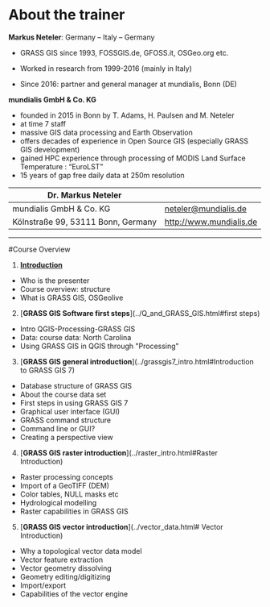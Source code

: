 # About the trainer

**Markus Neteler**: Germany – Italy – Germany

+ GRASS GIS since 1993, FOSSGIS.de, GFOSS.it, OSGeo.org etc.

+ Worked in research from 1999-2016 (mainly in Italy)

+ Since 2016: partner and general manager at mundialis, Bonn (DE)

**mundialis GmbH & Co. KG**

* founded in 2015 in Bonn by T. Adams, H. Paulsen and M. Neteler
* at time 7 staff
* massive GIS data processing and Earth Observation
* offers decades of experience in Open Source GIS (especially GRASS GIS development)
* gained HPC experience through processing of MODIS Land Surface Temperature : “EuroLST” 
 * 15 years of gap free daily data at 250m resolution

| Dr. Markus Neteler||
| -------------         | ------------- |
| mundialis GmbH & Co. KG|neteler@mundialis.de|
| Kölnstraße 99,  53111 Bonn, Germany          |  http://www.mundialis.de |
---

#Course Overview

1) [**Introduction**](../Intro.html#Introduction)
 * Who is the presenter
 * Course overview: structure
 * What is GRASS GIS, OSGeolive

2) [**GRASS GIS Software first steps**](../Q_and_GRASS_GIS.html#first steps)
 * Intro QGIS-Processing-GRASS GIS
 * Data: course data: North Carolina
 * Using GRASS GIS in QGIS through "Processing"

3) [**GRASS GIS general introduction**](../grassgis7_intro.html#Introduction to GRASS GIS 7)
 * Database structure of GRASS GIS
 * About the course data set
 * First steps in using GRASS GIS 7
  * Graphical user interface (GUI)
  * GRASS command structure
  * Command line or GUI?
  * Creating a perspective view

4) [**GRASS GIS raster introduction**](../raster_intro.html#Raster Introduction)
 * Raster processing concepts
 * Import of a GeoTIFF (DEM)
 * Color tables, NULL masks etc
 * Hydrological modelling
 * Raster capabilities in GRASS GIS

5) [**GRASS GIS vector introduction**](../vector_data.html# Vector Introduction)
 * Why a topological vector data model
 * Vector feature extraction
 * Vector geometry dissolving
 * Geometry editing/digitizing
 * Import/export
 * Capabilities of the vector engine
     


